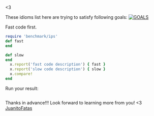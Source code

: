 

<3

These idioms list here are trying to satisfy following goals:
[![GOALS](/images/Goals.png)](https://speakerdeck.com/sferik/writing-fast-ruby?slide=11)

Fast code first.

```ruby
require 'benchmark/ips'
def fast
end

def slow
end
  x.report('fast code description') { fast }
  x.report('slow code description') { slow }
  x.compare!
end
```
Run your result:

```
```

Thanks in advance!!! Look forward to learning more from you!
<3 [JuanitoFatas](https://twitter.com/juanitofatas)


